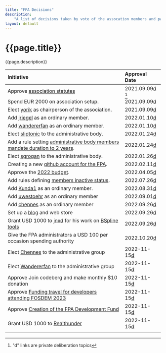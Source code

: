 ```yaml
---
title: "FPA Decisions"
description:
    "A list of decisions taken by vote of the assocation members and passed by consensus."
layout: default
---
```


# {{page.title}}

{{page.description}}


| Initiative                                                                                                                                                                                     |Approval Date |
| :--------------------------                                                                                                                                                                    |:-------------- |
| Approve [association statutes](../corporate/statutes)                                                                                                                                          |2021.09.09[d](https://forum.freecadweb.org/viewtopic.php?f=41&t=61551&p=527252&hilit=statutes#p527252) [^1]|
| Spend EUR 2000 on association setup.                                                                                                                                                           |2021.09.09[d](https://forum.freecadweb.org/viewtopic.php?f=41&t=61552&p=540104&hilit=vote#p540104) |
| Elect [yorik](https://forum.freecadweb.org/memberlist.php?mode=viewprofile&u=68) as chairperson of the association.                                                                            |2021.09.09[d](https://forum.freecadweb.org/viewtopic.php?f=41&t=61554&p=527257&hilit=elect#p527257) |
| Add [jriegel](https://forum.freecadweb.org/memberlist.php?mode=viewprofile&u=67) as an ordinary member.                                                                                        |2022.01.10[d](https://forum.freecadweb.org/viewtopic.php?f=43&t=65497) |
| Add [wandererfan](https://forum.freecadweb.org/memberlist.php?mode=viewprofile&u=1375) as an ordinary member.                                                                                  |2022.01.10[d](https://forum.freecadweb.org/viewtopic.php?f=43&t=65498) |
| Elect [sliptonic](https://forum.freecadweb.org/memberlist.php?mode=viewprofile&u=708) to the administrative body.                                                                              |2022.01.24[d](https://forum.freecadweb.org/viewtopic.php?f=43&t=65196) |
| Add a rule setting [administrative body members mandate duration to 2 years](./rules#administrative-body-mandate-duration).                                                            |2022.01.24[d]() |
| Elect [sgrogan](https://forum.freecadweb.org/memberlist.php?mode=viewprofile&u=4252) to the administrative body.                                                                               |2022.01.26[d](https://forum.freecadweb.org/viewtopic.php?f=43&t=65254) |
| Creating a new [github account for the FPA](https://github.com/FreeCAD/FPA).                                                                                                                   | 2022.02.11[d](https://forum.freecadweb.org/viewtopic.php?f=43&t=65951)  |
| Approve the [2022 budget](https://github.com/FreeCAD/FPA/blob/main/budgets/2022.md).                                                                                                           | 2022.04.05[d]()                                                         |
| Add rules defining [members inactive status](./process/rules#call-for-members-to-re-confirm).                                                                                                  | 2022.07.26[d](https://forum.freecadweb.org/viewtopic.php?f=43&t=70238)                                                         |
| Add [Kunda1](https://forum.freecadweb.org/memberlist.php?mode=viewprofile&u=12229) as an ordinary member.                                                                                      | 2022.08.31[d](https://forum.freecadweb.org/viewtopic.php?f=43&t=71114)  |
| Add [uwestoehr](https://forum.freecadweb.org/memberlist.php?mode=viewprofile&u=23505) as an ordinary member                                                                                    | 2022.09.01[d](https://forum.freecadweb.org/viewtopic.php?f=43&t=71115)  |
| Add [chennes](https://forum.freecadweb.org/memberlist.php?mode=viewprofile&u=11959) as an ordinary member                                                                                      | 2022.09.26[d](https://forum.freecadweb.org/viewtopic.php?f=43&t=71840)  |
| Set up a [blog](https://blog.freecad.org) and web store                                                                                                                                        |2022.09.26[d](https://forum.freecadweb.org/viewtopic.php?f=43&t=70552) |
| Grant USD 1000 to [jnxd](https://forum.freecadweb.org/memberlist.php?mode=viewprofile&u=5734) for his work on [BSpline tools](https://forum.freecadweb.org/viewtopic.php?f=9&t=71130&p=628543) |2022.09.26[d](https://forum.freecadweb.org/viewtopic.php?f=43&t=71842) |
| Give the FPA administrators a USD 100 per occasion spending authority                                                                                                                          |2022.10.20[d](https://forum.freecadweb.org/viewtopic.php?f=43&t=72074) |
| Elect [Chennes](https://forum.freecadweb.org/memberlist.php?mode=viewprofile&u=11959) to the administrative group                                                                              |2022-11-15[d](https://forum.freecadweb.org/viewtopic.php?f=43&t=73351) |
| Elect [Wandererfan](https://forum.freecadweb.org/memberlist.php?mode=viewprofile&u=1375) to the administrative group                                                                           |2022-11-15[d](https://forum.freecadweb.org/viewtopic.php?f=43&t=73352) |
| Approve Join codeberg and make monthly $10 donation                                                                                                                                            |2022-11-15[d](https://forum.freecadweb.org/viewtopic.php?f=43&t=71841) |
| Approve [Funding travel for developers attending FOSDEM 2023]()                                                                                                                                | 2022-11-15[d](https://forum.freecadweb.org/viewtopic.php?f=43&t=72953)  |
| Approve [Creation of the FPA Development Fund]()                                                                                                                                               | 2022-11-15[d](https://forum.freecadweb.org/viewtopic.php?f=43&t=71849)  |
| Grant USD 1000 to [Realthunder](https://forum.freecadweb.org/memberlist.php?mode=viewprofile&u=12167)                                                                                          | 2022-11-15[d](https://forum.freecadweb.org/viewtopic.php?f=43&t=72792)  |
|                                                                                                                                                                                                |                                                                         |

[^1]: "d" links are private deliberation topics
